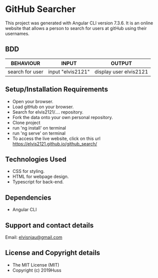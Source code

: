 # GitHub Searcher

This project was generated with Angular CLI version 7.3.6. It is an online website that allows a person to search for users
at gitHub using their usernames. 


## BDD

| BEHAVIOUR                                 | INPUT                     | OUTPUT               |
|-------------------------------------------|---------------------------|----------------------|
| search for user                           | input "elvis2121"         |display user elvis2121|


## Setup/Installation Requirements
* Open your browser.
* Load gitHub on your browser.
* Search for elvis2121/.... repository.
* Fork the data onto your own personal repository.
* Clone project
* run 'ng install' on terminal
* run 'ng serve' on terminal
* To access the live website, click on this url https://elvis2121.github.io/github_search/


## Technologies Used
* CSS for styling.
* HTML for webpage design.
* Typescript for back-end.

## Dependencies
* Angular CLI

## Support and contact details

Email: elvisnjau@gmail.com

## License and Copyright details

* The MIT License (MIT)
* Copyright (c) 2019Huss
